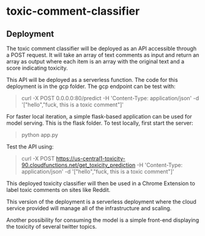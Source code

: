# toxic-comment-classifier

## Deployment

The toxic comment classifier will be deployed as an API accessible through a POST request. It will take an array of text comments as input and return an array as output where each item is an array with the original text and a score indicating toxicity. 

This API will be deployed as a serverless function. The code for this deployment is in the gcp folder. The gcp endpoint can be test with:

> curl -X POST    0.0.0.0:80/predict    -H 'Content-Type: application/json'    -d '["hello","fuck, this is a toxic comment"]'

For faster local iteration, a simple flask-based application can be used for model serving. This is the flask folder. To test locally, first start the server:
> python app.py

Test the API using:
> curl -X POST    https://us-central1-toxicity-90.cloudfunctions.net/get_toxicity_prediction    -H 'Content-Type: application/json'    -d '["hello","fuck, this is a toxic comment"]'

This deployed toxicity classifier will then be used in a Chrome Extension to label toxic comments on sites like Reddit. 

This version of the deployment is a serverless deployment where the cloud service provided will manage all of the infrastructure and scaling. 

Another possibility for consuming the model is a simple front-end displaying the toxicity of several twitter topics. 